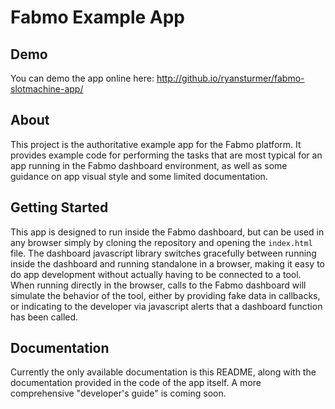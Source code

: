 # Fabmo Example App

## Demo
You can demo the app online here: http://github.io/ryansturmer/fabmo-slotmachine-app/

## About
This project is the authoritative example app for the Fabmo platform.  It provides example code for performing the tasks that are most typical for an app running in the Fabmo dashboard environment, as well as some guidance on app visual style and some limited documentation.

## Getting Started
This app is designed to run inside the Fabmo dashboard, but can be used in any browser simply by cloning the repository and opening the `index.html` file.  The dashboard javascript library switches gracefully between running inside the dashboard and running standalone in a browser, making it easy to do app development without actually having to be connected to a tool.  When running directly in the browser, calls to the Fabmo dashboard will simulate the behavior of the tool, either by providing fake data in callbacks, or indicating to the developer via javascript alerts that a dashboard function has been called.

## Documentation
Currently the only available documentation is this README, along with the documentation provided in the code of the app itself.  A more comprehensive "developer's guide" is coming soon.
